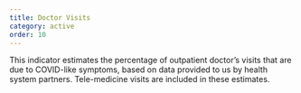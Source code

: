 ```yaml
---
title: Doctor Visits
category: active
order: 10
---
```


This indicator estimates the percentage of outpatient doctor’s visits that are due to COVID-like symptoms, based on data provided to us by health system partners. Tele-medicine visits are included in these estimates.